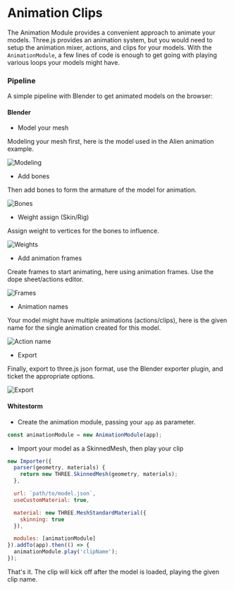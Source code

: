 # Animation Clips

The Animation Module provides a convenient approach to animate your models.
Three.js provides an animation system, but you would need to setup the animation mixer, actions, and clips for your  models.
With the `AnimationModule`, a few lines of code is enough to get going with playing various loops your models might have.

### Pipeline

A simple pipeline with Blender to get animated models on the browser:

#### Blender
- Model your mesh

Modeling your mesh first, here is the model used in the Alien animation example.

![Modeling](images/animation-clips/alien-model.png "Modeling")

- Add bones

Then add bones to form the armature of the model for animation.

![Bones](images/animation-clips/alien-bones.png "Bones")

- Weight assign (Skin/Rig)

Assign weight to vertices for the bones to influence.

![Weights](images/animation-clips/alien-weights-to-bones.png "weights")

- Add animation frames

Create frames to start animating, here using animation frames.
Use the dope sheet/actions editor.

![Frames](images/animation-clips/alien-add-frames.png "frames")

- Animation names

Your model might have multiple animations (actions/clips), here is the given name for the single animation created for this model.

![Action name](images/animation-clips/alien-animation-name.png "action name")

- Export

Finally, export to three.js json format, use the Blender exporter plugin, and ticket the appropriate options.

![Export](images/animation-clips/alien-export.png "Export")


#### Whitestorm
- Create the animation module, passing your `app` as parameter.

```js
const animationModule = new AnimationModule(app);
```

- Import your model as a SkinnedMesh, then play your clip

```js
new Importer({
  parser(geometry, materials) {
    return new THREE.SkinnedMesh(geometry, materials);
  },

  url: `path/to/model.json`,
  useCustomMaterial: true,

  material: new THREE.MeshStandardMaterial({
    skinning: true
  }),

  modules: [animationModule]
}).addTo(app).then(() => {
  animationModule.play('clipName');
});
```

That's it. The clip will kick off after the model is loaded, playing the given clip name.
